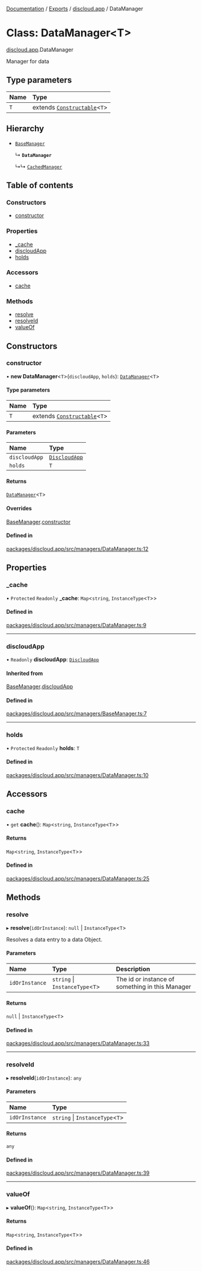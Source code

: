 [Documentation](../README.md) / [Exports](../modules.md) / [discloud.app](../modules/discloud_app.md) / DataManager

# Class: DataManager\<T\>

[discloud.app](../modules/discloud_app.md).DataManager

Manager for data

## Type parameters

| Name | Type |
| :------ | :------ |
| `T` | extends [`Constructable`](../modules/discloud_app.md#constructable)\<`T`\> |

## Hierarchy

- [`BaseManager`](discloud_app.BaseManager.md)

  ↳ **`DataManager`**

  ↳↳ [`CachedManager`](discloud_app.CachedManager.md)

## Table of contents

### Constructors

- [constructor](discloud_app.DataManager.md#constructor)

### Properties

- [\_cache](discloud_app.DataManager.md#_cache)
- [discloudApp](discloud_app.DataManager.md#discloudapp)
- [holds](discloud_app.DataManager.md#holds)

### Accessors

- [cache](discloud_app.DataManager.md#cache)

### Methods

- [resolve](discloud_app.DataManager.md#resolve)
- [resolveId](discloud_app.DataManager.md#resolveid)
- [valueOf](discloud_app.DataManager.md#valueof)

## Constructors

### constructor

• **new DataManager**\<`T`\>(`discloudApp`, `holds`): [`DataManager`](discloud_app.DataManager.md)\<`T`\>

#### Type parameters

| Name | Type |
| :------ | :------ |
| `T` | extends [`Constructable`](../modules/discloud_app.md#constructable)\<`T`\> |

#### Parameters

| Name | Type |
| :------ | :------ |
| `discloudApp` | [`DiscloudApp`](discloud_app.DiscloudApp.md) |
| `holds` | `T` |

#### Returns

[`DataManager`](discloud_app.DataManager.md)\<`T`\>

#### Overrides

[BaseManager](discloud_app.BaseManager.md).[constructor](discloud_app.BaseManager.md#constructor)

#### Defined in

[packages/discloud.app/src/managers/DataManager.ts:12](https://github.com/discloud/discloud.app/blob/824e86a/packages/discloud.app/src/managers/DataManager.ts#L12)

## Properties

### \_cache

• `Protected` `Readonly` **\_cache**: `Map`\<`string`, `InstanceType`\<`T`\>\>

#### Defined in

[packages/discloud.app/src/managers/DataManager.ts:9](https://github.com/discloud/discloud.app/blob/824e86a/packages/discloud.app/src/managers/DataManager.ts#L9)

___

### discloudApp

• `Readonly` **discloudApp**: [`DiscloudApp`](discloud_app.DiscloudApp.md)

#### Inherited from

[BaseManager](discloud_app.BaseManager.md).[discloudApp](discloud_app.BaseManager.md#discloudapp)

#### Defined in

[packages/discloud.app/src/managers/BaseManager.ts:7](https://github.com/discloud/discloud.app/blob/824e86a/packages/discloud.app/src/managers/BaseManager.ts#L7)

___

### holds

• `Protected` `Readonly` **holds**: `T`

#### Defined in

[packages/discloud.app/src/managers/DataManager.ts:10](https://github.com/discloud/discloud.app/blob/824e86a/packages/discloud.app/src/managers/DataManager.ts#L10)

## Accessors

### cache

• `get` **cache**(): `Map`\<`string`, `InstanceType`\<`T`\>\>

#### Returns

`Map`\<`string`, `InstanceType`\<`T`\>\>

#### Defined in

[packages/discloud.app/src/managers/DataManager.ts:25](https://github.com/discloud/discloud.app/blob/824e86a/packages/discloud.app/src/managers/DataManager.ts#L25)

## Methods

### resolve

▸ **resolve**(`idOrInstance`): ``null`` \| `InstanceType`\<`T`\>

Resolves a data entry to a data Object.

#### Parameters

| Name | Type | Description |
| :------ | :------ | :------ |
| `idOrInstance` | `string` \| `InstanceType`\<`T`\> | The id or instance of something in this Manager |

#### Returns

``null`` \| `InstanceType`\<`T`\>

#### Defined in

[packages/discloud.app/src/managers/DataManager.ts:33](https://github.com/discloud/discloud.app/blob/824e86a/packages/discloud.app/src/managers/DataManager.ts#L33)

___

### resolveId

▸ **resolveId**(`idOrInstance`): `any`

#### Parameters

| Name | Type |
| :------ | :------ |
| `idOrInstance` | `string` \| `InstanceType`\<`T`\> |

#### Returns

`any`

#### Defined in

[packages/discloud.app/src/managers/DataManager.ts:39](https://github.com/discloud/discloud.app/blob/824e86a/packages/discloud.app/src/managers/DataManager.ts#L39)

___

### valueOf

▸ **valueOf**(): `Map`\<`string`, `InstanceType`\<`T`\>\>

#### Returns

`Map`\<`string`, `InstanceType`\<`T`\>\>

#### Defined in

[packages/discloud.app/src/managers/DataManager.ts:46](https://github.com/discloud/discloud.app/blob/824e86a/packages/discloud.app/src/managers/DataManager.ts#L46)
